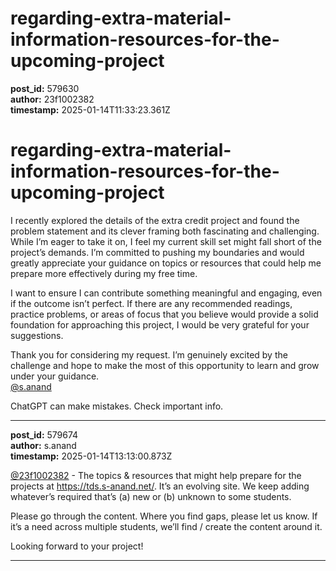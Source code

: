 # regarding-extra-material-information-resources-for-the-upcoming-project

**post_id:** 579630  
**author:** 23f1002382  
**timestamp:** 2025-01-14T11:33:23.361Z

# regarding-extra-material-information-resources-for-the-upcoming-project

I recently explored the details of the extra credit project and found the problem statement and its clever framing both fascinating and challenging. While I’m eager to take it on, I feel my current skill set might fall short of the project’s demands. I’m committed to pushing my boundaries and would greatly appreciate your guidance on topics or resources that could help me prepare more effectively during my free time.

I want to ensure I can contribute something meaningful and engaging, even if the outcome isn’t perfect. If there are any recommended readings, practice problems, or areas of focus that you believe would provide a solid foundation for approaching this project, I would be very grateful for your suggestions.

Thank you for considering my request. I’m genuinely excited by the challenge and hope to make the most of this opportunity to learn and grow under your guidance.  
[@s.anand](/u/s.anand)

ChatGPT can make mistakes. Check important info.

---

**post_id:** 579674  
**author:** s.anand  
**timestamp:** 2025-01-14T13:13:00.873Z

[@23f1002382](/u/23f1002382) - The topics & resources that might help prepare for the projects at <https://tds.s-anand.net/>. It’s an evolving site. We keep adding whatever’s required that’s (a) new or (b) unknown to some students.

Please go through the content. Where you find gaps, please let us know. If it’s a need across multiple students, we’ll find / create the content around it.

Looking forward to your project!

---

